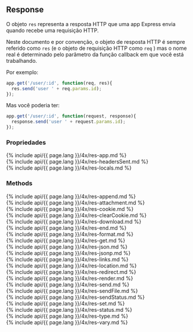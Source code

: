 <h2>Response</h2>

O objeto `res` representa a resposta HTTP que uma app Express envia quando recebe uma requisição HTTP.


Neste documento e por convenção, o objeto de resposta HTTP é sempre referido como `res` (e o objeto de requisição HTTP como `req` ) mas o nome real é determinado pelo parâmetro da função callback em que você está trabalhando.

Por exemplo:

~~~js
app.get('/user/:id', function(req, res){
  res.send('user ' + req.params.id);
});
~~~

Mas você poderia ter:

~~~js
app.get('/user/:id', function(request, response){
  response.send('user ' + request.params.id);
});
~~~

<h3 id='res.properties'>Propriedades</h3>

<section markdown="1">
  {% include api/{{ page.lang }}/4x/res-app.md %}
</section>

<section markdown="1">
  {% include api/{{ page.lang }}/4x/res-headersSent.md %}
</section>

<section markdown="1">
  {% include api/{{ page.lang }}/4x/res-locals.md %}
</section>

<h3 id='res.methods'>Methods</h3>

<section markdown="1">
  {% include api/{{ page.lang }}/4x/res-append.md %}
</section>

<section markdown="1">
  {% include api/{{ page.lang }}/4x/res-attachment.md %}
</section>

<section markdown="1">
  {% include api/{{ page.lang }}/4x/res-cookie.md %}
</section>

<section markdown="1">
  {% include api/{{ page.lang }}/4x/res-clearCookie.md %}
</section>

<section markdown="1">
  {% include api/{{ page.lang }}/4x/res-download.md %}
</section>

<section markdown="1">
  {% include api/{{ page.lang }}/4x/res-end.md %}
</section>

<section markdown="1">
  {% include api/{{ page.lang }}/4x/res-format.md %}
</section>

<section markdown="1">
  {% include api/{{ page.lang }}/4x/res-get.md %}
</section>

<section markdown="1">
  {% include api/{{ page.lang }}/4x/res-json.md %}
</section>

<section markdown="1">
  {% include api/{{ page.lang }}/4x/res-jsonp.md %}
</section>

<section markdown="1">
  {% include api/{{ page.lang }}/4x/res-links.md %}
</section>

<section markdown="1">
  {% include api/{{ page.lang }}/4x/res-location.md %}
</section>

<section markdown="1">
  {% include api/{{ page.lang }}/4x/res-redirect.md %}
</section>

<section markdown="1">
  {% include api/{{ page.lang }}/4x/res-render.md %}
</section>

<section markdown="1">
  {% include api/{{ page.lang }}/4x/res-send.md %}
</section>

<section markdown="1">
  {% include api/{{ page.lang }}/4x/res-sendFile.md %}
</section>

<section markdown="1">
  {% include api/{{ page.lang }}/4x/res-sendStatus.md %}
</section>

<section markdown="1">
  {% include api/{{ page.lang }}/4x/res-set.md %}
</section>

<section markdown="1">
  {% include api/{{ page.lang }}/4x/res-status.md %}
</section>

<section markdown="1">
  {% include api/{{ page.lang }}/4x/res-type.md %}
</section>

<section markdown="1">
  {% include api/{{ page.lang }}/4x/res-vary.md %}
</section>
